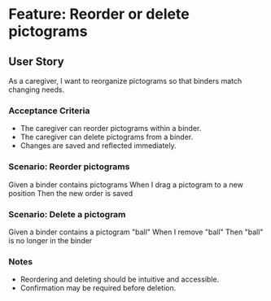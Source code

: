 # Feature: Reorder or delete pictograms

## User Story

As a caregiver, I want to reorganize pictograms so that binders match changing needs.

### Acceptance Criteria

- The caregiver can reorder pictograms within a binder.
- The caregiver can delete pictograms from a binder.
- Changes are saved and reflected immediately.

### Scenario: Reorder pictograms

Given a binder contains pictograms
When I drag a pictogram to a new position
Then the new order is saved

### Scenario: Delete a pictogram

Given a binder contains a pictogram "ball"
When I remove "ball"
Then "ball" is no longer in the binder

### Notes

- Reordering and deleting should be intuitive and accessible.
- Confirmation may be required before deletion.
